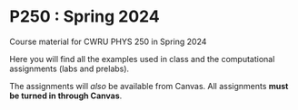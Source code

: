 # P250 : Spring 2024

Course material for CWRU PHYS 250 in Spring 2024

Here you will find all the examples used in class and the computational assignments (labs and prelabs).

The assignments will *also* be available from Canvas.
All assignments **must be turned in through Canvas**.
